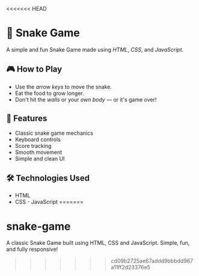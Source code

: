 <<<<<<< HEAD
# 🐍 Snake Game

A simple and fun Snake Game made using *HTML*, *CSS*, and *JavaScript*.

## 🎮 How to Play
- Use the *arrow keys* to move the snake.
- Eat the food to grow longer.
- Don't hit the *walls* or your *own body* — or it's game over!

## 🚀 Features
- Classic snake game mechanics
- Keyboard controls
- Score tracking
- Smooth movement
- Simple and clean UI

## 🛠 Technologies Used
- HTML
- CSS
- JavaScript
=======
# snake-game
A classic Snake Game built using HTML, CSS and JavaScript. Simple, fun, and fully responsive!
>>>>>>> cd09b2725ae67addd9bbbdd967a11ff2d23376e5
